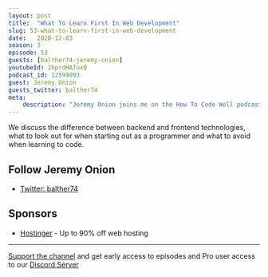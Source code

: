 ```yaml
---
layout: post
title:  "What To Learn First In Web Development"
slug: 53-what-to-learn-first-in-web-development
date:   2020-12-03
season: 3
episode: 53
guests: [balther74-jeremy-onion]
youtubeId: 2hprdHATuxQ
podcast_id: 12599093
guest: Jeremy Onion
guests_twitter: balther74
meta:
    description: "Jeremy Onion joins me on the How To Code Well podcast to talk what you should learn first in web development.!"
---
```

We discuss the difference between backend and frontend technologies, what to look out for when starting out as a programmer and what to avoid when learning to code.

## Follow Jeremy Onion
- [Twitter: balther74](https://twitter.com/balther74) 

## Sponsors 

- [Hostinger](http://hostinger.co.uk/peterfisher) - Up to 90% off web hosting

-------------------------------

[Support the channel](https://www.patreon.com/howToCodeWell) and get early access to episodes and Pro user access to our [Discord Server](https://howtocodewell.net/discord)
